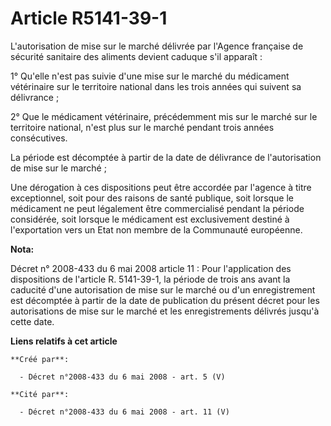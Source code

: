 # Article R5141-39-1

L'autorisation de mise sur le marché délivrée par l'Agence française de sécurité sanitaire des aliments devient caduque s'il
apparaît : 

1° Qu'elle n'est pas suivie d'une mise sur le marché du médicament vétérinaire sur le territoire national dans les trois
années qui suivent sa délivrance ; 

2° Que le médicament vétérinaire, précédemment mis sur le marché sur le territoire national, n'est plus sur le marché pendant
trois années consécutives. 

La période est décomptée à partir de la date de délivrance de l'autorisation de mise sur le marché ; 

Une dérogation à ces dispositions peut être accordée par l'agence à titre exceptionnel, soit pour des raisons de santé
publique, soit lorsque le médicament ne peut légalement être commercialisé pendant la période considérée, soit lorsque le
médicament est exclusivement destiné à l'exportation vers un Etat non membre de la Communauté européenne.

**Nota:**

Décret n° 2008-433 du 6 mai 2008 article 11 : Pour l'application des dispositions de l'article R. 5141-39-1, la période de
trois ans avant la caducité d'une autorisation de mise sur le marché ou d'un enregistrement est décomptée à partir de la date
de publication du présent décret pour les autorisations de mise sur le marché et les enregistrements délivrés jusqu'à cette
date.

**Liens relatifs à cet article**

	**Créé par**:

	  - Décret n°2008-433 du 6 mai 2008 - art. 5 (V)

	**Cité par**:

	  - Décret n°2008-433 du 6 mai 2008 - art. 11 (V)
